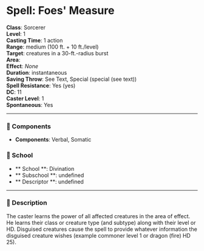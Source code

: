 
# Spell: Foes' Measure
**Class**: Sorcerer  
**Level**: 1  
**Casting Time**: 1 action  
**Range**: medium (100 ft. + 10 ft./level)  
**Target**: creatures in a 30-ft.-radius burst  
**Area**:   
**Effect**: _None_  
**Duration**: instantaneous  
**Saving Throw**: See Text, Special (special (see text))  
**Spell Resistance**: Yes (yes)  
**DC**: 11  
**Caster Level**: 1  
**Spontaneous**: Yes

---

### 🔮 Components
- **Components**: Verbal, Somatic

### 🏫 School
- ** School **: Divination
- ** Subschool **: undefined
- ** Descriptor **: undefined
---

### 📜 Description
The caster learns the power of all affected creatures in the area of effect. He learns their class or creature type (and subtype) along with their level or HD. Disguised creatures cause the spell to provide whatever information the disguised creature wishes (example commoner level 1 or dragon (fire) HD 25).
